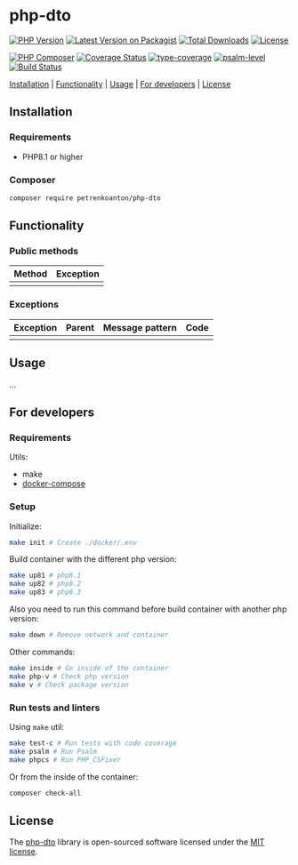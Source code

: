 # php-dto

[![PHP Version](https://img.shields.io/packagist/php-v/petrenkoanton/php-dto)](https://packagist.org/packages/petrenkoanton/php-dto)
[![Latest Version on Packagist](https://img.shields.io/packagist/v/petrenkoanton/php-dto.svg)](https://packagist.org/packages/petrenkoanton/php-dto)
[![Total Downloads](https://img.shields.io/packagist/dt/petrenkoanton/php-dto.svg)](https://packagist.org/packages/petrenkoanton/php-dto)
[![License](https://img.shields.io/packagist/l/petrenkoanton/php-dto)](https://packagist.org/packages/petrenkoanton/php-dto)

[![PHP Composer](https://github.com/petrenkoanton/php-dto/actions/workflows/tests.yml/badge.svg)](https://github.com/petrenkoanton/php-dto/actions/workflows/tests.yml)
[![Coverage Status](https://coveralls.io/repos/github/petrenkoanton/php-dto/badge.svg)](https://coveralls.io/github/petrenkoanton/php-dto)
[![type-coverage](https://shepherd.dev/github/petrenkoanton/php-dto/coverage.svg)](https://shepherd.dev/github/petrenkoanton/php-dto)
[![psalm-level](https://shepherd.dev/github/petrenkoanton/php-dto/level.svg)](https://shepherd.dev/github/petrenkoanton/php-dto)
[![Build Status](https://github.com/petrenkoanton/php-dto/workflows/coding-style/badge.svg)](https://github.com/petrenkoanton/php-dto/actions)

[Installation](#installation) | [Functionality](#functionality) | [Usage](#usage) | [For developers](#for-developers) | [License](#license)

## Installation

### Requirements

- PHP8.1 or higher

### Composer

```bash
composer require petrenkoanton/php-dto
```

## Functionality

### Public methods

| Method | Exception |
|:-------|:----------|
|        |           |

### Exceptions

| Exception | Parent | Message pattern | Code |
|:----------|:-------|:----------------|------|
|           |        |                 |      |

## Usage

...

## For developers

### Requirements

Utils:
- make
- [docker-compose](https://docs.docker.com/compose/gettingstarted)

### Setup

Initialize:

```bash
make init # Create ./docker/.env 
```

Build container with the different php version:

```bash
make up81 # php8.1
make up82 # php8.2
make up83 # php8.3
```

Also you need to run this command before build container with another php version:

```bash
make down # Remove network and container
```

Other commands:

```bash
make inside # Go inside of the container
make php-v # Check php version
make v # Check package version
```

### Run tests and linters

Using `make` util:

```bash
make test-c # Run tests with code coverage
make psalm # Run Psalm
make phpcs # Run PHP_CSFixer
```

Or from the inside of the container: 

```bash
composer check-all
```

## License

The [php-dto](https://github.com/PetrenkoAnton/php-dto/) library is open-sourced software licensed under the 
[MIT license](https://opensource.org/licenses/MIT).